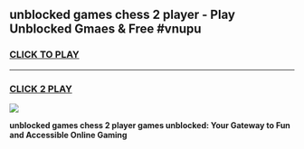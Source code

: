 
## unblocked games chess 2 player - Play Unblocked Gmaes & Free #vnupu
<h3>
<a href="https://news.freeplayer.one?title=unblocked_games_chess_2_player&ref=03M">CLICK TO PLAY</a></h3>
<hr>

<h3>
<a href="https://news.freeplayer.one?title=unblocked_games_chess_2_player&ref=03M">CLICK 2 PLAY</a>
  
</h3>

<a href="https://news.freeplayer.one?title=unblocked_games_chess_2_player&ref=03M"><img src="https://clearcache.store/games.png"></a>


**unblocked games chess 2 player games unblocked: Your Gateway to Fun and Accessible Online Gaming**
